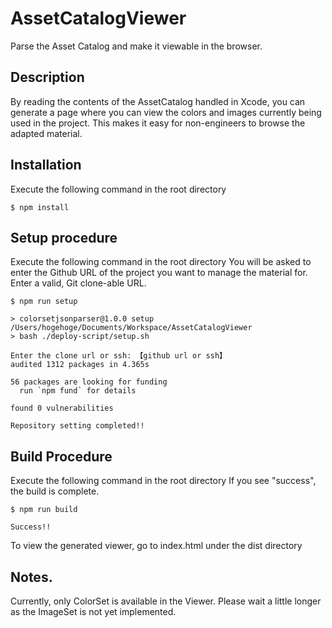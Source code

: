 # AssetCatalogViewer
Parse the Asset Catalog and make it viewable in the browser.

## Description
By reading the contents of the AssetCatalog handled in Xcode, you can generate a page where you can view the colors and images currently being used in the project.
This makes it easy for non-engineers to browse the adapted material.

## Installation
Execute the following command in the root directory
```
$ npm install
```

## Setup procedure
Execute the following command in the root directory
You will be asked to enter the Github URL of the project you want to manage the material for.
Enter a valid, Git clone-able URL.
```
$ npm run setup

> colorsetjsonparser@1.0.0 setup /Users/hogehoge/Documents/Workspace/AssetCatalogViewer
> bash ./deploy-script/setup.sh

Enter the clone url or ssh: 【github url or ssh】
audited 1312 packages in 4.365s

56 packages are looking for funding
  run `npm fund` for details

found 0 vulnerabilities

Repository setting completed!!
```
## Build Procedure
Execute the following command in the root directory
If you see "success", the build is complete.
```
$ npm run build

Success!!
```

To view the generated viewer, go to index.html under the dist directory

## Notes.
Currently, only ColorSet is available in the Viewer.
Please wait a little longer as the ImageSet is not yet implemented.